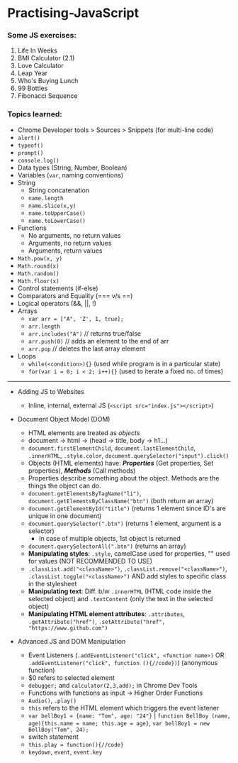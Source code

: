 
# Practising-JavaScript

### Some JS exercises:

1. Life In Weeks
2. BMI Calculator (2.1)
3. Love Calculator
4. Leap Year
5. Who's Buying Lunch
6. 99 Bottles
7. Fibonacci Sequence

### Topics learned:

- Chrome Developer tools > Sources > Snippets (for multi-line code)
- `alert()`
- `typeof()`
- `prompt()`
- `console.log()`
- Data types (String, Number, Boolean)
- Variables (`var`, naming conventions)
- String
  - String concatenation
  - `name.length`
  - `name.slice(x,y)`
  - `name.toUpperCase()`
  - `name.toLowerCase()`
- Functions
  - No arguments, no return values
  - Arguments, no return values
  - Arguments, return values
- `Math.pow(x, y)`
- `Math.round(x)`
- `Math.random()`
- `Math.floor(x)`
- Control statements (if-else)
- Comparators and Equality (=== v/s ==)
- Logical operators (&&, ||, !)
- Arrays
  - `var arr = ["A", 'Z', 1, true];`
  - `arr.length`
  - `arr.includes("A")` // returns true/false
  - `arr.push(0)` // adds an element to the end of arr
  - `arr.pop` // deletes the last array element
- Loops
  - `while(<condition>){}` (used while program is in a particular state)
  - `for(var i = 0; i < 2; i++){}` (used to iterate a fixed no. of times)

<hr>

- Adding JS to Websites
  - Inline, internal, external JS (`<script src="index.js"></script>`)
- Document Object Model (DOM)
  - HTML elements are treated as *objects*
  - document -> html -> (head -> title, body -> h1...)
  - `document.firstElementChild`, `document.lastElementChild`, `.innerHTML`, `.style.color`, `document.querySelector("input").click()`
  - Objects (HTML elements) have: ***Properties*** (Get properties, Set properties), ***Methods*** (Call methods)
  - Properties describe something about the object. Methods are the things the object can do.
  - `document.getElementsByTagName("li")`, `document.getElementsByClassName("btn")` (both return an array)
  - `document.getElementById("title")` (returns 1 element since ID's are unique in one document)
  - `document.querySelector(".btn")` (returns 1 element, argument is a selector)
    - In case of multiple objects, 1st object is returned
  - `document.querySelectorAll(".btn")` (returns an array)
  - **Manipulating styles**: `.style`, camelCase used for properties, "" used for values (NOT RECOMMENDED TO USE)
  - `.classList.add("<className>")`, `.classList.remove("<className>")`, `.classList.toggle("<className>")` AND add styles to specific class in the stylesheet
  - **Manipulating text**: Diff. b/w `.innerHTML` (HTML code inside the selected object) and `.textContent` (only the text in the selected object)
  - **Manipulating HTML element attributes**: `.attributes`, `.getAttribute("href")`, `.setAttribute("href", "https://www.github.com")`

- Advanced JS and DOM Manipulation
  - Event Listeners (`.addEventListener("click", <function name>)` OR `.addEventListener("click", function (){//code})`) (anonymous function)
  - $0 refers to selected element
  - `debugger;` and `calculator(2,3,add);` in Chrome Dev Tools
  - Functions with functions as input -> Higher Order Functions
  - `Audio()`, `.play()`
  - `this` refers to the HTML element which triggers the event listener
  - `var bellBoy1 = {name: "Tom", age: "24"}` | `function BellBoy (name, age){this.name = name; this.age = age}`, `var bellBoy1 = new BellBoy("Tom", 24);`
  - switch statement
  - `this.play = function(){//code}`
  - `keydown`, `event`, `event.key`
  
  




